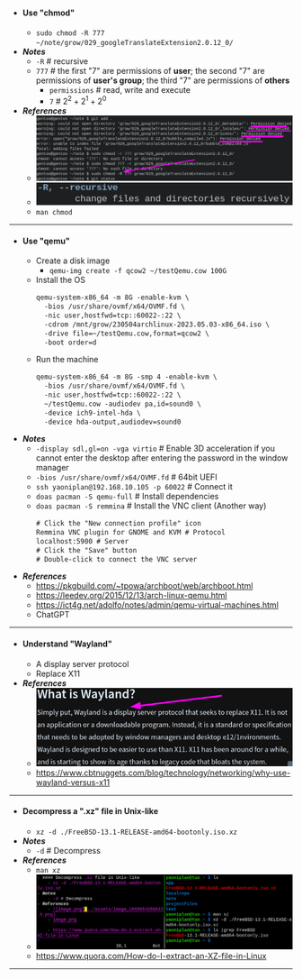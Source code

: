 - #### Use "chmod"
	- `sudo chmod -R 777 ~/note/grow/029_googleTranslateExtension2.0.12_0/`
- ***Notes***
	- `-R` # recursive
	- `777` # the first "7" are permissions of **user**; the second "7" are permissions of **user's group**; the third "7" are permissions of **others**
		- `permissions` # read, write and execute
		- `7` # $2^2 + 2^1 + 2^0$
- ***References***
	- ![image.png](../assets/image_1668671601715_0.png)
	- ![image.png](../assets/image_1668671715909_0.png)
	- `man chmod`
- ---
- #### Use "qemu"
    - Create a disk image
        - `qemu-img create -f qcow2 ~/testQemu.cow 100G`
    - Install the OS
      ```
      qemu-system-x86_64 -m 8G -enable-kvm \
        -bios /usr/share/ovmf/x64/OVMF.fd \
        -nic user,hostfwd=tcp::60022-:22 \
        -cdrom /mnt/grow/230504archlinux-2023.05.03-x86_64.iso \
        -drive file=~/testQemu.cow,format=qcow2 \
        -boot order=d
      ```
    - Run the machine
      ```
      qemu-system-x86_64 -m 8G -smp 4 -enable-kvm \
        -bios /usr/share/ovmf/x64/OVMF.fd \
        -nic user,hostfwd=tcp::60022-:22 \
        ~/testQemu.cow -audiodev pa,id=sound0 \
        -device ich9-intel-hda \
        -device hda-output,audiodev=sound0
      ```
- ***Notes***
    - `-display sdl,gl=on -vga virtio` # Enable 3D acceleration if you cannot enter the desktop after entering the password in the window manager
    - `-bios /usr/share/ovmf/x64/OVMF.fd` # 64bit UEFI
    - `ssh yaoniplan@192.168.10.105 -p 60022` # Connect it
    - `doas pacman -S qemu-full` # Install dependencies
    - `doas pacman -S remmina` # Install the VNC client (Another way)
      ```
      # Click the "New connection profile" icon
      Remmina VNC plugin for GNOME and KVM # Protocol
      localhost:5900 # Server
      # Click the "Save" button
      # Double-click to connect the VNC server
      ```
- ***References***
    - https://pkgbuild.com/~tpowa/archboot/web/archboot.html
    - https://leedev.org/2015/12/13/arch-linux-qemu.html
    - https://ict4g.net/adolfo/notes/admin/qemu-virtual-machines.html
    - ChatGPT
- ---
- #### Understand "Wayland"
    - A display server protocol
    - Replace X11
- ***References***
    - ![image.png](../assets/image_1668656110539_0.png)
    - https://www.cbtnuggets.com/blog/technology/networking/why-use-wayland-versus-x11
- ---
- #### Decompress a ".xz" file in Unix-like
    - `xz -d ./FreeBSD-13.1-RELEASE-amd64-bootonly.iso.xz`
- ***Notes***
    - `-d` # Decompress
- ***References***
    - `man xz`
    - ![2023-02-12_14:44:43.png](../assets/2023-02-12_14:44:43.png)
    - https://www.quora.com/How-do-I-extract-an-XZ-file-in-Linux
- ---
